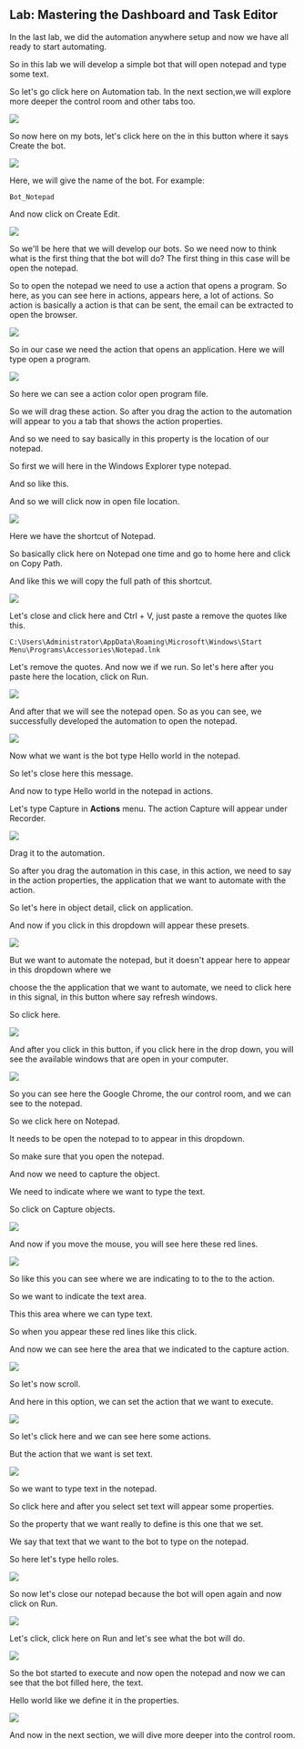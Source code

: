 ## Lab: Mastering the Dashboard and Task Editor

In the last lab, we did the automation anywhere setup and now we have all ready to start automating.

So in this lab we will develop a simple bot that will open notepad and type some text.

So let's go click here on Automation tab. In the next section,we will explore more deeper the control room and other tabs too.

![](./images/15.png)

So now here on my bots, let's click here on the in this button where it says Create the bot.

![](./images/16.png)

Here, we will give the name of the bot. For example:

`Bot_Notepad`

And now click on Create Edit.

![](./images/17.png)

So we'll be here that we will develop our bots.
So we need now to think what is the first thing that the bot will do?
The first thing in this case will be open the notepad.

So to open the notepad we need to use a action that opens a program.
So here, as you can see here in actions, appears here, a lot of actions.
So action is basically a action is that can be sent, the email can be extracted to open the browser.

![](./images/18.png)

So in our case we need the action that opens an application. Here we will type open a program.

![](./images/19.png)

So here we can see a action color open program file.

So we will drag these action.
So after you drag the action to the automation will appear to you a tab that shows the action properties.

And so we need to say basically in this property is the location of our notepad.

So first we will here in the Windows Explorer type notepad.

And so like this.

And so we will click now in open file location.

![](./images/20.png)

Here we have the shortcut of Notepad.

So basically click here on Notepad one time and go to home here and click on Copy Path.

And like this we will copy the full path of this shortcut.

![](./images/21.png)

Let's close and click here and Ctrl + V, just paste a remove the quotes like this.

`C:\Users\Administrator\AppData\Roaming\Microsoft\Windows\Start Menu\Programs\Accessories\Notepad.lnk`

Let's remove the quotes. And now we if we run.
So let's here after you paste here the location, click on Run.

![](./images/22.png)

And after that we will see the notepad open.
So as you can see, we successfully developed the automation to open the notepad.

![](./images/23.png)

Now what we want is the bot type Hello world in the notepad.

So let's close here this message.

And now to type Hello world in the notepad in actions.

Let's type Capture in **Actions** menu. The action Capture will appear under Recorder.

![](./images/24.png)

Drag it to the automation.

So after you drag the automation in this case, in this action, we need to say in the action properties, the application that we want to automate with the action.

So let's here in object detail, click on application.

And now if you click in this dropdown will appear these presets.

![](./images/25.png)

But we want to automate the notepad, but it doesn't appear here to appear in this dropdown where we

choose the the application that we want to automate, we need to click here in this signal, in this button where say refresh windows.

So click here.

![](./images/26.png)

And after you click in this button, if you click here in the drop down, you will see the available windows that are open in your computer.

![](./images/27.png)

So you can see here the Google Chrome, the our control room, and we can see to the notepad.

So we click here on Notepad.

It needs to be open the notepad to to appear in this dropdown.

So make sure that you open the notepad.

And now we need to capture the object.

We need to indicate where we want to type the text.

So click on Capture objects.

![](./images/28.png)

And now if you move the mouse, you will see here these red lines.

![](./images/29.png)

So like this you can see where we are indicating to to the to the action.

So we want to indicate the text area.

This this area where we can type text.

So when you appear these red lines like this click.

And now we can see here the area that we indicated to the capture action.

![](./images/30.png)

So let's now scroll.

And here in this option, we can set the action that we want to execute.

![](./images/31.png)

So let's click here and we can see here some actions.

But the action that we want is set text.

![](./images/32.png)

So we want to type text in the notepad.

So click here and after you select set text will appear some properties.

So the property that we want really to define is this one that we set.

We say that text that we want to the bot to type on the notepad.

So here let's type hello roles.

![](./images/33.png)

So now let's close our notepad because the bot will open again and now click on Run.

![](./images/34.png)

Let's click, click here on Run and let's see what the bot will do.

![](./images/35.png)

So the bot started to execute and now open the notepad and now we can see that the bot filled here, the text.

Hello world like we define it in the properties.

![](./images/36.png)

And now in the next section, we will dive more deeper into the control room.